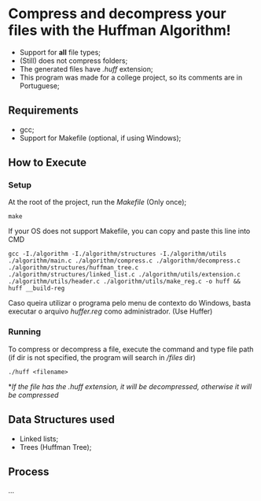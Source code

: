 # Compress and decompress your files with the Huffman Algorithm!

- Support for **all** file types;
- (Still) does not compress folders;
- The generated files have _.huff_ extension;
- This program was made for a college project, so its comments are in Portuguese;

## Requirements
- gcc;
- Support for Makefile (optional, if using Windows);

## How to Execute
### Setup
At the root of the project, run the _Makefile_ (Only once);
```
make
```

If your OS does not support Makefile, you can copy and paste this line into CMD
```
gcc -I./algorithm -I./algorithm/structures -I./algorithm/utils ./algorithm/main.c ./algorithm/compress.c ./algorithm/decompress.c ./algorithm/structures/huffman_tree.c ./algorithm/structures/linked_list.c ./algorithm/utils/extension.c ./algorithm/utils/header.c ./algorithm/utils/make_reg.c -o huff && huff __build-reg
```

Caso queira utilizar o programa pelo menu de contexto do Windows, basta executar o arquivo _huffer.reg_ como administrador. (Use Huffer)

### Running
To compress or decompress a file, execute the command and type file path (if dir is not specified, the program will search in _/files_ dir)
```
./huff <filename>
```

*_If the file has the .huff extension, it will be decompressed, otherwise it will be compressed_

## Data Structures used
- Linked lists;
- Trees (Huffman Tree);

## Process

...
